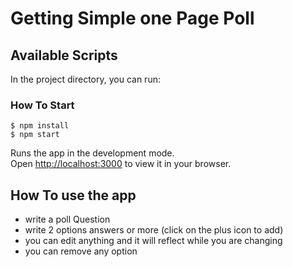 # Getting Simple one Page Poll

## Available Scripts

In the project directory, you can run:

### How To Start
```
$ npm install
$ npm start
```
Runs the app in the development mode.\
Open [http://localhost:3000](http://localhost:3000) to view it in your browser.
## How To use the app
- write a poll Question
- write 2 options answers or more (click on the plus icon to add)
- you can edit anything and it will reflect while you are changing
- you can remove any option



